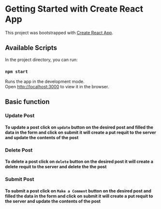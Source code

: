 # Getting Started with Create React App

This project was bootstrapped with [Create React App](https://github.com/facebook/create-react-app).

## Available Scripts

In the project directory, you can run:

### `npm start`

Runs the app in the development mode.\
Open [http://localhost:3000](http://localhost:3000) to view it in the browser.

## Basic function 

### Update Post 
#### To update a post click on `update` button on the desired post and filled the data in the form and click on submit it will create a put requit to the server and update the contents of the post 

### Delete Post
#### To delete a post click on `delete` button on the desired post it will create a delete requit to the server and delete the the post

### Submit Post 
#### To submit a post click on `Make a Comment` button on the desired post and filled the data in the form and click on submit it will create a put requit to the server and update the contents of the post 

